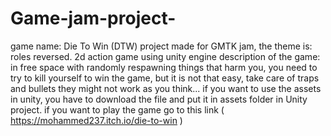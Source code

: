 # Game-jam-project-
game name: Die To Win (DTW)
project made for GMTK jam, the theme is: roles reversed.
2d action game using unity engine
description of the game: in free space with randomly respawning things that harm you, you need to try to kill yourself to win the game, but it is not that easy, take care of traps and bullets they might not work as you think...
if you want to use the assets in unity, you have to download the file and put it in assets folder in Unity project.
if you want to play the game go to this link ( https://mohammed237.itch.io/die-to-win )
